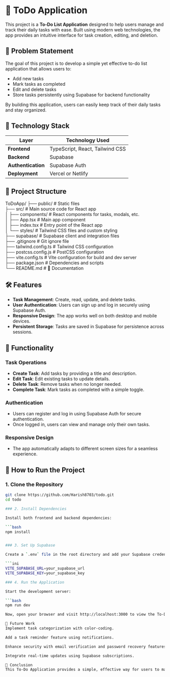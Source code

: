 # 📝 ToDo Application

This project is a **To-Do List Application** designed to help users manage and track their daily tasks with ease. Built using modern web technologies, the app provides an intuitive interface for task creation, editing, and deletion.

## 🚀 Problem Statement

The goal of this project is to develop a simple yet effective to-do list application that allows users to:

- Add new tasks
- Mark tasks as completed
- Edit and delete tasks
- Store tasks persistently using Supabase for backend functionality

By building this application, users can easily keep track of their daily tasks and stay organized.

## 🔧 Technology Stack

| Layer               | Technology Used    |
|---------------------|--------------------|
| **Frontend**         | TypeScript, React, Tailwind CSS |
| **Backend**          | Supabase           |
| **Authentication**   | Supabase Auth      |
| **Deployment**       | Vercel or Netlify |

## 📁 Project Structure

ToDoApp/
├── public/             # Static files  
├── src/                # Main source code for React app  
│   ├── components/     # React components for tasks, modals, etc.  
│   ├── App.tsx         # Main app component  
│   ├── index.tsx       # Entry point of the React app  
│   └── styles/         # Tailwind CSS files and custom styling  
├── supabase/           # Supabase client and integration files  
├── .gitignore          # Git ignore file  
├── tailwind.config.ts  # Tailwind CSS configuration  
├── postcss.config.js   # PostCSS configuration  
├── vite.config.ts      # Vite configuration for build and dev server  
├── package.json        # Dependencies and scripts  
└── README.md           # 📄 Documentation

## 🛠 Features

- **Task Management**: Create, read, update, and delete tasks.  
- **User Authentication**: Users can sign up and log in securely using Supabase Auth.  
- **Responsive Design**: The app works well on both desktop and mobile devices.  
- **Persistent Storage**: Tasks are saved in Supabase for persistence across sessions.

## 🤖 Functionality

### Task Operations

- **Create Task**: Add tasks by providing a title and description.  
- **Edit Task**: Edit existing tasks to update details.  
- **Delete Task**: Remove tasks when no longer needed.  
- **Complete Task**: Mark tasks as completed with a simple toggle.

### Authentication

- Users can register and log in using Supabase Auth for secure authentication.  
- Once logged in, users can view and manage only their own tasks.

### Responsive Design

- The app automatically adapts to different screen sizes for a seamless experience.

## 📝 How to Run the Project

### 1. Clone the Repository

```bash
git clone https://github.com/Harish8703/todo.git
cd todo

### 2. Install Dependencies

Install both frontend and backend dependencies:

```bash
npm install


### 3. Set Up Supabase

Create a `.env` file in the root directory and add your Supabase credentials:

```ini
VITE_SUPABASE_URL=your_supabase_url
VITE_SUPABASE_KEY=your_supabase_key

### 4. Run the Application

Start the development server:

```bash
npm run dev

Now, open your browser and visit http://localhost:3000 to view the To-Do app in action!

🔮 Future Work
Implement task categorization with color-coding.

Add a task reminder feature using notifications.

Enhance security with email verification and password recovery features.

Integrate real-time updates using Supabase subscriptions.

🏁 Conclusion
This To-Do Application provides a simple, effective way for users to manage their daily tasks using modern technologies like React, TypeScript, Tailwind CSS, and Supabase for backend functionality. The project demonstrates a full-stack application with both frontend and backend integration.
